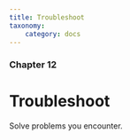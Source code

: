 ```yaml
---
title: Troubleshoot
taxonomy:
    category: docs
---
```


### Chapter 12

# Troubleshoot

Solve problems you encounter.
